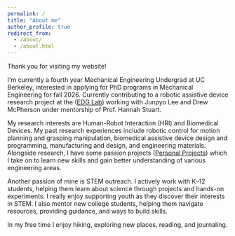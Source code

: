 ```yaml
---
permalink: /
title: "About me"
author_profile: true
redirect_from: 
  - /about/
  - /about.html
---
```



Thank you for visiting my website! 

I'm currently a fourth year Mechanical Engineering Undergrad at UC Berkeley, interested in applying for PhD programs in Mechanical Engineering for fall 2026. Currently contributing to a robotic assistive device research project at the ([EDG Lab](https://edg.berkeley.edu/)) working with Junpyo Lee and Drew McPherson under mentorship of Prof. Hannah Stuart.

My research interests are Human-Robot Interaction (HRI) and Biomedical Devices. My past research experiences include robotic control for motion planning and grasping manipulation, biomedical assistive device design and programming, manufacturing and design, and engineering materials. Alongside research, I have some passion projects ([Personal Projects](https://akhavana.github.io/personal/)) which I take on to learn new skills and gain better understanding of various engineering areas.

Another passion of mine is STEM outreach. I actively work with K–12 students, helping them learn about science through projects and hands-on experiments. I really enjoy supporting youth as they discover their interests in STEM. I also mentor new college students, helping them navigate resources, providing guidance, and ways to build skills. 

In my free time I enjoy hiking, exploring new places, reading, and journaling.

